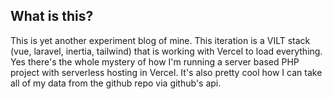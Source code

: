 ## What is this?

This is yet another experiment blog of mine. This iteration is a VILT stack (vue, laravel, inertia, tailwind) that is working with Vercel to load everything. Yes there's the whole mystery of how I'm running a server based PHP project with serverless hosting in Vercel. It's also pretty cool how I can take all of my data from the github repo via github's api.
